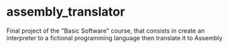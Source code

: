# assembly_translator
Final project of the "Basic Software" course, that consists in create an interpreter to a fictional programming language then translate it to Assembly
